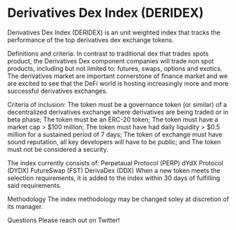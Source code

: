# Derivatives Dex Index (DERIDEX)

Derivatives Dex Index (DERIDEX) is an unit weighted index that tracks the performance of the top derivatives dex exchange tokens. 

Definitions and criteria:
In contrast to traditional dex that trades spots product, the Derivatives Dex component companies will trade non spot products, including but not limited to: futures, swaps, options and exotics. The derivatives market are important cornerstone of finance market and we are excited to see that the DeFi world is hosting increasingly more and more successful derivatives exchanges.

Criteria of inclusion:
The token must be a governance token (or similar) of a decentralized derivatives exchange where derivatives are being traded or in beta phase;
The token must be an ERC-20 token;
The token must have a market cap > $100 million;
The token must have had daily liquidity > $0.5 million for a sustained period of 7 days; 
The token of exchange must have sound reputation, all key developers will have to be public;
and
The token must not be considered a security.

The index currently consists of:
Perpetaual Protocol (PERP)
dYdX Protocol (DYDX)
FutureSwap (FST)
DerivaDex (DDX)
When a new token meets the selection requirements, it is added to the index within 30 days of fulfilling said requirements.

Methodology
The index methodology may be changed soley at discretion of its manager.

Questions
Please reach out on Twitter!
